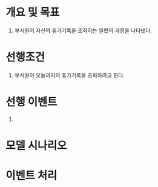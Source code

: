 # 개요 및 목표
1. 부서원이 자신의 휴가기록을 조회하는 일련의 과정을 나타낸다.

# 선행조건
1. 부서원이 오늘까지의 휴가기록을 조회하려고 한다.

# 선행 이벤트
1. 
# 모델 시나리오

# 이벤트 처리

